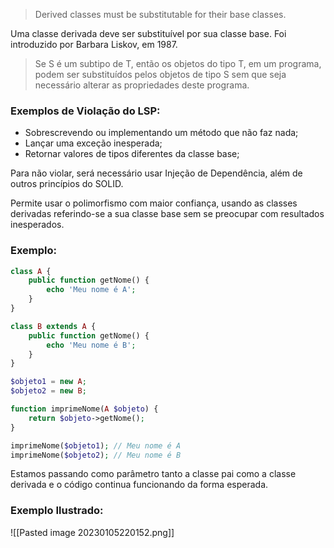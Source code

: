 > Derived classes must be substitutable for their base classes.

Uma classe derivada deve ser substituível por sua classe base. Foi introduzido por Barbara Liskov, em 1987.

> Se S é um subtipo de T, então os objetos do tipo T, em um programa, podem ser substituídos pelos objetos de tipo S sem que seja necessário alterar as propriedades deste programa.

### Exemplos de Violação do LSP:

-   Sobrescrevendo ou implementando um método que não faz nada;
-   Lançar uma exceção inesperada;
-   Retornar valores de tipos diferentes da classe base;

Para não violar, será necessário usar Injeção de Dependência, além de outros princípios do SOLID.

Permite usar o polimorfismo com maior confiança, usando as classes derivadas referindo-se a sua classe base sem se preocupar com resultados inesperados.

### Exemplo:
```php
class A {
    public function getNome() {
        echo 'Meu nome é A';
    }
}

class B extends A { 
    public function getNome() {
        echo 'Meu nome é B';
    }
}

$objeto1 = new A;
$objeto2 = new B;

function imprimeNome(A $objeto) {
    return $objeto->getNome();
}

imprimeNome($objeto1); // Meu nome é A
imprimeNome($objeto2); // Meu nome é B
```
Estamos passando como parâmetro tanto a classe pai como a classe derivada e o código continua funcionando da forma esperada.

### Exemplo Ilustrado:
![[Pasted image 20230105220152.png]]